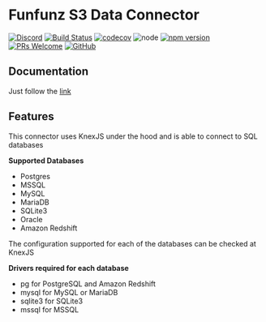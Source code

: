 # Funfunz S3 Data Connector

[![Discord][discord-badge]][discord]
[![Build Status][travis-badge]][travis]
[![codecov][codecov-badge]][codecov]
![node][node]
[![npm version][npm-badge]][npm]
[![PRs Welcome][prs-badge]][prs]
[![GitHub][license-badge]][license]

## Documentation

Just follow the [link](https://funfunz.github.io/funfunz/#/usage/dataConnectors/S3)

## Features

This connector uses KnexJS under the hood and is able to connect to SQL databases

**Supported Databases**

- Postgres
- MSSQL
- MySQL
- MariaDB
- SQLite3
- Oracle
- Amazon Redshift

The configuration supported for each of the databases can be checked at KnexJS

**Drivers required for each database**

- pg for PostgreSQL and Amazon Redshift
- mysql for MySQL or MariaDB
- sqlite3 for SQLite3
- mssql for MSSQL

[discord-badge]: https://img.shields.io/discord/774439225520554004?logo=discord
[discord]: https://discord.gg/HwZ7zMJKwg

[travis-badge]: https://travis-ci.com/JWebCoder/funfunz.svg?branch=master
[travis]: https://travis-ci.com/JWebCoder/funfunz

[codecov-badge]: https://codecov.io/gh/Funfunz/s3-data-connector/branch/master/graph/badge.svg
[codecov]: https://codecov.io/gh/Funfunz/s3-data-connector

[node]: https://img.shields.io/node/v/funfunz.svg

[npm-badge]: https://badge.fury.io/js/funfunz.svg
[npm]: https://badge.fury.io/js/funfunz

[prs-badge]: https://img.shields.io/badge/PRs-welcome-brightgreen.svg
[prs]: http://makeapullrequest.com

[license-badge]: https://img.shields.io/github/license/JWebCoder/funfunz.svg
[license]: https://github.com/JWebCoder/funfunz/blob/master/LICENSE